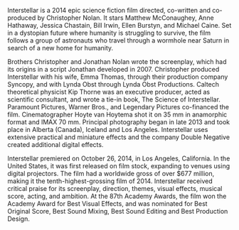 Interstellar is a 2014 epic science fiction film directed, co-written and co-produced by Christopher Nolan. It stars Matthew McConaughey, Anne Hathaway, Jessica Chastain, Bill Irwin, Ellen Burstyn, and Michael Caine. Set in a dystopian future where humanity is struggling to survive, the film follows a group of astronauts who travel through a wormhole near Saturn in search of a new home for humanity.

Brothers Christopher and Jonathan Nolan wrote the screenplay, which had its origins in a script Jonathan developed in 2007. Christopher produced Interstellar with his wife, Emma Thomas, through their production company Syncopy, and with Lynda Obst through Lynda Obst Productions. Caltech theoretical physicist Kip Thorne was an executive producer, acted as scientific consultant, and wrote a tie-in book, The Science of Interstellar. Paramount Pictures, Warner Bros., and Legendary Pictures co-financed the film. Cinematographer Hoyte van Hoytema shot it on 35 mm in anamorphic format and IMAX 70 mm. Principal photography began in late 2013 and took place in Alberta (Canada), Iceland and Los Angeles. Interstellar uses extensive practical and miniature effects and the company Double Negative created additional digital effects.

Interstellar premiered on October 26, 2014, in Los Angeles, California. In the United States, it was first released on film stock, expanding to venues using digital projectors. The film had a worldwide gross of over $677 million, making it the tenth-highest-grossing film of 2014. Interstellar received critical praise for its screenplay, direction, themes, visual effects, musical score, acting, and ambition. At the 87th Academy Awards, the film won the Academy Award for Best Visual Effects, and was nominated for Best Original Score, Best Sound Mixing, Best Sound Editing and Best Production Design.